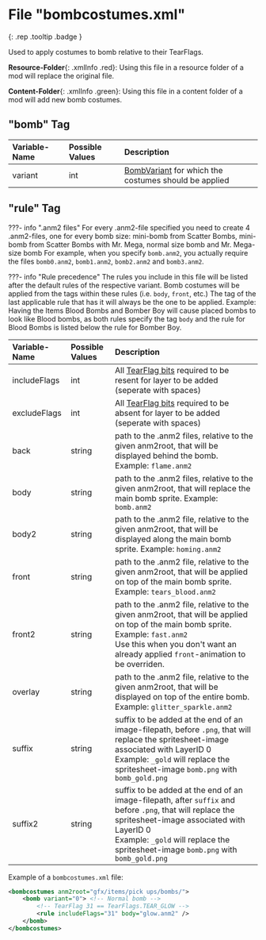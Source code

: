 # File "bombcostumes.xml"
[ ](#){: .rep .tooltip .badge }

Used to apply costumes to bomb relative to their TearFlags.

**Resource-Folder**{: .xmlInfo .red}: Using this file in a resource folder of a mod will replace the original file.

**Content-Folder**{: .xmlInfo .green}: Using this file in a content folder of a mod will add new bomb costumes.

## "bomb" Tag

| Variable-Name | Possible Values | Description |
|:--|:--|:--|
|variant|int|[BombVariant](../enums/BombVariant.md) for which the costumes should be applied|

## "rule" Tag

???- info ".anm2 files"
    For every .anm2-file specified you need to create 4 .anm2-files, one for every bomb size:
        mini-bomb from Scatter Bombs, mini-bomb from Scatter Bombs with Mr. Mega, normal size bomb and Mr. Mega-size bomb
    For example, when you specify `bomb.anm2`, you actually require the files `bomb0.anm2`, `bomb1.anm2`, `bomb2.anm2` and `bomb3.anm2`.

???- info "Rule precedence"
    The rules you include in this file will be listed after the default rules of the respective variant. Bomb costumes will be applied from the tags within these rules (i.e. `body`, `front`, etc.)
    The tag of the last applicable rule that has it will always be the one to be applied.
    Example: Having the Items Blood Bombs and Bomber Boy will cause placed bombs to look like Blood bombs, as both rules specify the tag `body` and the rule for Blood Bombs is listed below the rule for Bomber Boy.

| Variable-Name | Possible Values | Description |
|:--|:--|:--|
|includeFlags|int|All [TearFlag bits](../enums/TearFlags.md) required to be resent for layer to be added (seperate with spaces)|
|excludeFlags|int|All [TearFlag bits](../enums/TearFlags.md) required to be absent for layer to be added (seperate with spaces)|
|back|string|path to the .anm2 files, relative to the given anm2root, that will be displayed behind the bomb. Example: `flame.anm2`|
|body|string|path to the .anm2 files, relative to the given anm2root, that will replace the main bomb sprite. Example: `bomb.anm2`|
|body2|string|path to the .anm2 file, relative to the given anm2root, that will be displayed along the main bomb sprite. Example: `homing.anm2`|
|front|string|path to the .anm2 file, relative to the given anm2root, that will be applied on top of the main bomb sprite. Example: `tears_blood.anm2`|
|front2|string|path to the .anm2 file, relative to the given anm2root, that will be applied on top of the main bomb sprite. Example: `fast.anm2`<br>Use this when you don't want an already applied `front`-animation to be overriden.|
|overlay|string|path to the .anm2 file, relative to the given anm2root, that will be displayed on top of the entire bomb. Example: `glitter_sparkle.anm2`|
|suffix|string|suffix to be added at the end of an image-filepath, before `.png`, that will replace the spritesheet-image associated with LayerID 0<br>Example: `_gold` will replace the spritesheet-image `bomb.png` with `bomb_gold.png`|
|suffix2|string|suffix to be added at the end of an image-filepath, after `suffix` and before `.png`, that will replace the spritesheet-image associated with LayerID 0<br>Example: `_gold` will replace the spritesheet-image `bomb.png` with `bomb_gold.png`|


Example of a `bombcostumes.xml` file:
```xml
<bombcostumes anm2root="gfx/items/pick ups/bombs/">
    <bomb variant="0"> <!-- Normal bomb -->
        <!-- TearFlag 31 == TearFlags.TEAR_GLOW -->
        <rule includeFlags="31" body="glow.anm2" />
    </bomb>
</bombcostumes>
```

